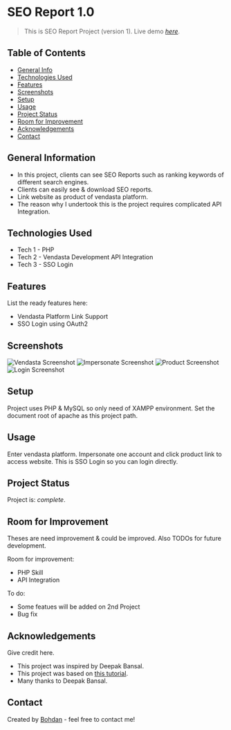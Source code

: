 # SEO Report 1.0

> This is SEO Report Project (version 1).
> Live demo [_here_](https://www.vendasta.com). <!-- If you have the project hosted somewhere, include the link here. -->

## Table of Contents

- [General Info](#general-information)
- [Technologies Used](#technologies-used)
- [Features](#features)
- [Screenshots](#screenshots)
- [Setup](#setup)
- [Usage](#usage)
- [Project Status](#project-status)
- [Room for Improvement](#room-for-improvement)
- [Acknowledgements](#acknowledgements)
- [Contact](#contact)
<!-- * [License](#license) -->

## General Information

- In this project, clients can see SEO Reports such as ranking keywords of different search engines.
- Clients can easily see & download SEO reports.
- Link website as product of vendasta platform.
- The reason why I undertook this is the project requires complicated API Integration.
<!-- You don't have to answer all the questions - just the ones relevant to your project. -->

## Technologies Used

- Tech 1 - PHP
- Tech 2 - Vendasta Development API Integration
- Tech 3 - SSO Login

## Features

List the ready features here:

- Vendasta Platform Link Support
- SSO Login using OAuth2

## Screenshots

![Vendasta Screenshot](./img/screenshot-1.png)
![Impersonate Screenshot](./img/screenshot-2.png)
![Product Screenshot](./img/screenshot-3.png)
![Login Screenshot](./img/screenshot-4.png)

<!-- If you have screenshots you'd like to share, include them here. -->

## Setup

Project uses PHP & MySQL so only need of XAMPP environment.
Set the document root of apache as this project path.

## Usage

Enter vendasta platform.
Impersonate one account and click product link to access website.
This is SSO Login so you can login directly.

## Project Status

Project is: _complete_.

## Room for Improvement

Theses are need improvement & could be improved. Also TODOs for future development.

Room for improvement:

- PHP Skill
- API Integration

To do:

- Some featues will be added on 2nd Project
- Bug fix

## Acknowledgements

Give credit here.

- This project was inspired by Deepak Bansal.
- This project was based on [this tutorial](https://developers.vendasta.com).
- Many thanks to Deepak Bansal.

## Contact

Created by [Bohdan](mailto:drozd.dev@outlook.com) - feel free to contact me!
